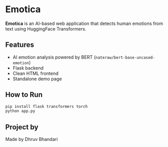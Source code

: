 # Emotica

**Emotica** is an AI-based web application that detects human emotions from text using HuggingFace Transformers.

## Features
- AI emotion analysis powered by BERT (`nateraw/bert-base-uncased-emotion`)
- Flask backend
- Clean HTML frontend
- Standalone demo page

## How to Run
```bash
pip install flask transformers torch
python app.py
```

## Project by
Made by Dhruv Bhandari